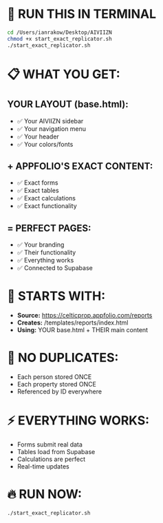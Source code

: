 # 🚀 RUN THIS IN TERMINAL

```bash
cd /Users/ianrakow/Desktop/AIVIIZN
chmod +x start_exact_replicator.sh
./start_exact_replicator.sh
```

# 📋 WHAT YOU GET:

## YOUR LAYOUT (base.html):
- ✅ Your AIVIIZN sidebar
- ✅ Your navigation menu
- ✅ Your header
- ✅ Your colors/fonts

## + APPFOLIO'S EXACT CONTENT:
- ✅ Exact forms
- ✅ Exact tables  
- ✅ Exact calculations
- ✅ Exact functionality

## = PERFECT PAGES:
- ✅ Your branding
- ✅ Their functionality
- ✅ Everything works
- ✅ Connected to Supabase

# 🎯 STARTS WITH:
- **Source:** https://celticprop.appfolio.com/reports
- **Creates:** /templates/reports/index.html
- **Using:** YOUR base.html + THEIR main content

# 💾 NO DUPLICATES:
- Each person stored ONCE
- Each property stored ONCE  
- Referenced by ID everywhere

# ⚡ EVERYTHING WORKS:
- Forms submit real data
- Tables load from Supabase
- Calculations are perfect
- Real-time updates

# 🔥 RUN NOW:
```bash
./start_exact_replicator.sh
```
